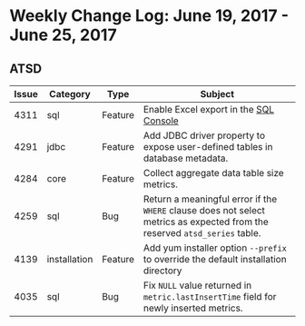# Weekly Change Log: June 19, 2017 - June 25, 2017

## ATSD

| Issue| Category    | Type    | Subject              |
|------|-------------|---------|----------------------|
| 4311 | sql | Feature | Enable Excel export in the [SQL Console](../../sql/sql-console.md) |
| 4291 | jdbc | Feature | Add JDBC driver property to expose user-defined tables in database metadata. |
| 4284 | core | Feature | Collect aggregate data table size metrics. |
| 4259 | sql | Bug | Return a meaningful error if the `WHERE` clause does not select metrics as expected from the reserved `atsd_series` table. |
| 4139 | installation | Feature | Add yum installer option `--prefix` to override the default installation directory |
| 4035 | sql | Bug | Fix `NULL` value returned in `metric.lastInsertTime` field for newly inserted metrics. |
